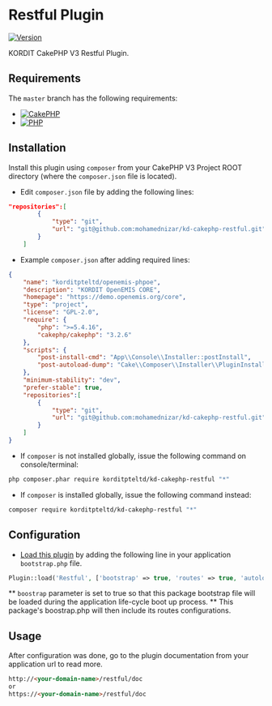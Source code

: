 # Restful Plugin

[![Version](https://img.shields.io/badge/Version-1.0.1-green.svg)](https://demo.openemis.org/integrator)

KORDIT CakePHP V3 Restful Plugin.


## Requirements
The `master` branch has the following requirements:

* [![CakePHP](https://img.shields.io/badge/CakePHP->=3.2-yellowgreen.svg)](http://cakephp.org)
* [![PHP](https://img.shields.io/badge/PHP->%3D5.5.9-yellowgreen.svg)](http://cakephp.org)


## Installation
Install this plugin using `composer` from your CakePHP V3 Project ROOT directory (where the `composer.json` file is located).


* Edit `composer.json` file by adding the following lines:
```json
"repositories":[
        {
            "type": "git",
            "url": "git@github.com:mohamednizar/kd-cakephp-restful.git"
        }
    ]
```

* Example `composer.json` after adding required lines:
```json
{
    "name": "korditpteltd/openemis-phpoe",
    "description": "KORDIT OpenEMIS CORE",
    "homepage": "https://demo.openemis.org/core",
    "type": "project",
    "license": "GPL-2.0",
    "require": {
        "php": ">=5.4.16",
        "cakephp/cakephp": "3.2.6"
    },
    "scripts": {
        "post-install-cmd": "App\\Console\\Installer::postInstall",
        "post-autoload-dump": "Cake\\Composer\\Installer\\PluginInstaller::postAutoloadDump"
    },
    "minimum-stability": "dev",
    "prefer-stable": true,
    "repositories":[
        {
            "type": "git",
            "url": "git@github.com:mohamednizar/kd-cakephp-restful.git"
        }
    ]
}
```

* If `composer` is not installed globally, issue the following command on console/terminal:
```sh
php composer.phar require korditpteltd/kd-cakephp-restful "*"
```

* If `composer` is installed globally, issue the following command instead:
```sh
composer require korditpteltd/kd-cakephp-restful "*"
```


## Configuration
* [Load this plugin](http://book.cakephp.org/3.0/en/plugins.html#loading-a-plugin) by adding the following line in your application `bootstrap.php` file.
```php
Plugin::load('Restful', ['bootstrap' => true, 'routes' => true, 'autoload' => true]);
```
** `boostrap` parameter is set to true so that this package bootstrap file will be loaded during the application life-cycle boot up process.
** This package's boostrap.php will then include its routes configurations.


## Usage
After configuration was done, go to the plugin documentation from your application url to read more.
```html
http://<your-domain-name>/restful/doc
or
https://<your-domain-name>/restful/doc
```

